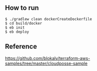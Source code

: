 How to run
---

```shell
$ ./gradlew clean dockerCreateDockerfile
$ cd build/docker
$ eb init
$ eb deploy
```

Reference
---

https://github.com/blokaly/terraform-aws-samples/tree/master/cloudposse-sample
